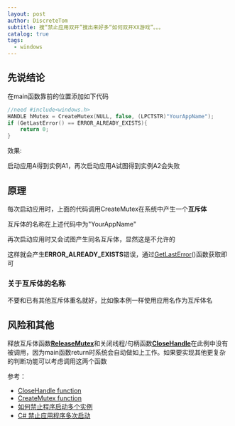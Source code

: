 ```yaml
---
layout: post
author: DiscreteTom
subtitle: 搜“禁止应用双开”搜出来好多“如何双开XX游戏”。。。
catalog: true
tags:
  - windows
---
```


## 先说结论

在main函数靠前的位置添加如下代码

```c++
//need #include<windows.h>
HANDLE hMutex = CreateMutex(NULL, false, (LPCTSTR)"YourAppName");
if (GetLastError() == ERROR_ALREADY_EXISTS){
	return 0;
}
```

效果:

启动应用A得到实例A1，再次启动应用A试图得到实例A2会失败

## 原理

每次启动应用时，上面的代码调用CreateMutex在系统中产生一个**互斥体**

互斥体的名称在上述代码中为"YourAppName"

再次启动应用时又会试图产生同名互斥体，显然这是不允许的

这样就会产生**ERROR_ALREADY_EXISTS**错误，通过[GetLastError](https://msdn.microsoft.com/en-us/library/windows/desktop/ms679360)()函数获取即可

### 关于互斥体的名称

不要和已有其他互斥体重名就好，比如像本例一样使用应用名作为互斥体名

## 风险和其他

释放互斥体函数[**ReleaseMutex**](https://msdn.microsoft.com/en-us/library/windows/desktop/ms685066)和关闭线程/句柄函数[**CloseHandle**](https://msdn.microsoft.com/en-us/library/windows/desktop/ms724211)在此例中没有被调用，因为main函数return时系统会自动做如上工作。如果要实现其他更复杂的判断功能可以考虑调用这两个函数

参考：
- [CloseHandle function](https://msdn.microsoft.com/en-us/library/windows/desktop/ms724211)
- [CreateMutex function](https://msdn.microsoft.com/en-us/library/windows/desktop/ms682411)
- [如何禁止程序启动多个实例](https://blog.csdn.net/ciaos/article/details/7488362)
- [C# 禁止应用程序多次启动](http://www.cnblogs.com/singlex/archive/2011/12/07/2279913.html)